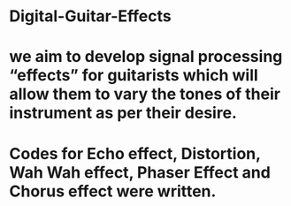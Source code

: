 # Digital-Guitar-Effects

# we aim to develop signal processing “effects” for guitarists which will allow them to vary the tones of their instrument as per their desire.

# Codes for Echo effect, Distortion, Wah Wah effect, Phaser Effect and Chorus effect were written.
